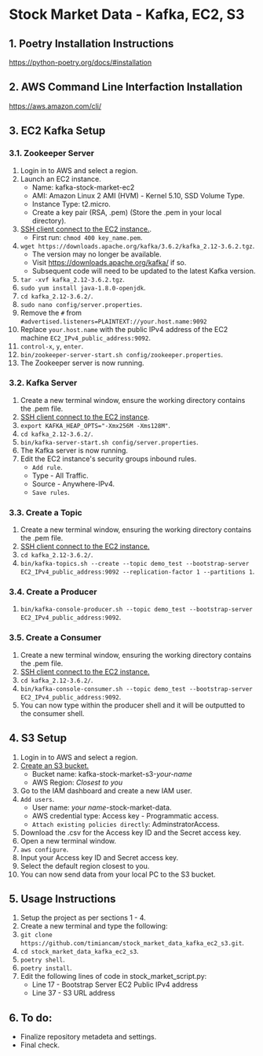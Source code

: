 # Stock Market Data - Kafka, EC2, S3

## 1. Poetry Installation Instructions

https://python-poetry.org/docs/#installation

## 2. AWS Command Line Interfaction Installation

https://aws.amazon.com/cli/

## 3. EC2 Kafka Setup

### 3.1. Zookeeper Server

1. Login in to AWS and select a region.
2. Launch an EC2 instance.
    * Name: kafka-stock-market-ec2
    * AMI: Amazon Linux 2 AMI (HVM) - Kernel 5.10, SSD Volume Type.
    * Instance Type: t2.micro.
    * Create a key pair (RSA, .pem) (Store the .pem in your local directory).
3. [SSH client connect to the EC2 instance.](https://docs.aws.amazon.com/AWSEC2/latest/UserGuide/connect-linux-inst-ssh.html#connect-linux-inst-sshClient).
    * First run: `chmod 400 key_name.pem`.
4. `wget https://downloads.apache.org/kafka/3.6.2/kafka_2.12-3.6.2.tgz`.
    * The version may no longer be available.
    * Visit https://downloads.apache.org/kafka/ if so.
    * Subsequent code will need to be updated to the latest Kafka version.
5. `tar -xvf kafka_2.12-3.6.2.tgz`.
6. `sudo yum install java-1.8.0-openjdk`.
7. `cd kafka_2.12-3.6.2/`.
8. `sudo nano config/server.properties`.
9. Remove the `#` from `#advertised.listeners=PLAINTEXT://your.host.name:9092`
10. Replace `your.host.name` with the public IPv4 address of the EC2 machine `EC2_IPv4_public_address:9092`. 
11. `control-x`, `y`, `enter`.
12. `bin/zookeeper-server-start.sh config/zookeeper.properties`.
13. The Zookeeper server is now running. 

### 3.2. Kafka Server

1. Create a new terminal window, ensure the working directory contains the .pem file.
2. [SSH client connect to the EC2 instance](https://docs.aws.amazon.com/AWSEC2/latest/UserGuide/connect-linux-inst-ssh.html#connect-linux-inst-sshClient).
3. `export KAFKA_HEAP_OPTS="-Xmx256M -Xms128M"`.
4. `cd kafka_2.12-3.6.2/`.
5. `bin/kafka-server-start.sh config/server.properties`.
6. The Kafka server is now running.
7. Edit the EC2 instance's security groups inbound rules.
    * `Add rule`.
    * Type - All Traffic.
    * Source - Anywhere-IPv4.
    * `Save rules`.

### 3.3. Create a Topic

1. Create a new terminal window, ensuring the working directory contains the .pem file.
2. [SSH client connect to the EC2 instance.](https://docs.aws.amazon.com/AWSEC2/latest/UserGuide/connect-linux-inst-ssh.html#connect-linux-inst-sshClient)
3. `cd kafka_2.12-3.6.2/`.
4. `bin/kafka-topics.sh --create --topic demo_test --bootstrap-server EC2_IPv4_public_address:9092 --replication-factor 1 --partitions 1`.

### 3.4. Create a Producer

1. `bin/kafka-console-producer.sh --topic demo_test --bootstrap-server EC2_IPv4_public_address:9092`.

### 3.5. Create a Consumer

1. Create a new terminal window, ensuring the working directory contains the .pem file.
2. [SSH client connect to the EC2 instance.](https://docs.aws.amazon.com/AWSEC2/latest/UserGuide/connect-linux-inst-ssh.html#connect-linux-inst-sshClient)
3. `cd kafka_2.12-3.6.2/`.
4. `bin/kafka-console-consumer.sh --topic demo_test --bootstrap-server EC2_IPv4_public_address:9092`.
5. You can now type within the producer shell and it will be outputted to the consumer shell.

## 4. S3 Setup

1. Login in to AWS and select a region.
2. [Create an S3 bucket.](https://docs.aws.amazon.com/AmazonS3/latest/userguide/creating-bucket.html)
    * Bucket name: kafka-stock-market-s3-_your-name_
    * AWS Region: _Closest to you_
3. Go to the IAM dashboard and create a new IAM user.
4. `Add users`.
    * User name: _your name_-stock-market-data.
    * AWS credential type: Access key - Programmatic access.
    * `Attach existing policies directly`: AdminstratorAccess.
5. Download the .csv for the Access key ID and the Secret access key.
6. Open a new terminal window.
7. `aws configure`.
8. Input your Access key ID and Secret access key. 
9. Select the default region closest to you.
10. You can now send data from your local PC to the S3 bucket.

## 5. Usage Instructions
1. Setup the project as per sections 1 - 4.
2. Create a new terminal and type the following:
3. `git clone https://github.com/timiancam/stock_market_data_kafka_ec2_s3.git`.
4. `cd stock_market_data_kafka_ec2_s3`.
5. `poetry shell`. 
6. `poetry install`.
7. Edit the following lines of code in stock_market_script.py:
    * Line 17 - Bootstrap Server EC2 Public IPv4 address
    * Line 37 - S3 URL address

## 6. To do:

* Finalize repository metadeta and settings.
* Final check.
